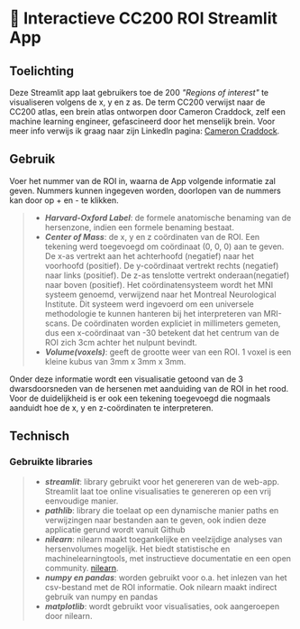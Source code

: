 # 🧠 Interactieve CC200 ROI Streamlit App
## Toelichting
Deze Streamlit app laat gebruikers toe de 200 *"Regions of interest"* te visualiseren volgens de x, y en z as. 
De term CC200 verwijst naar de CC200 atlas, een brein atlas ontworpen door Cameron Craddock, zelf een machine learning
engineer, gefascineerd door het menselijk brein. Voor meer info verwijs ik graag naar zijn LinkedIn pagina:
[Cameron Craddock](https://www.linkedin.com/in/cameron-craddock/).

## Gebruik
Voer het nummer van de ROI in, waarna de App volgende informatie zal geven. Nummers kunnen ingegeven worden, doorlopen
van de nummers kan door op + en - te klikken.
>-  ***Harvard-Oxford Label***: de formele anatomische benaming van de hersenzone, indien een formele benaming bestaat.
>-  ***Center of Mass***: de x, y en z coördinaten van de ROI. Een tekening werd toegevoegd om coördinaat (0, 0, 0) aan
> te geven. De x-as vertrekt aan het achterhoofd (negatief) naar het voorhoofd (positief). De y-coördinaat vertrekt rechts
> (negatief) naar links (positief). De z-as tenslotte vertrekt onderaan(negatief) naar boven (positief). 
> Het coördinatensysteem wordt het MNI systeem genoemd, verwijzend naar het Montreal Neurological Institute. Dit systeem
> werd ingevoerd om een universele methodologie te kunnen hanteren bij het interpreteren van MRI-scans. De coördinaten worden
> expliciet in millimeters gemeten, dus een x-coördinaat van -30 betekent dat het centrum van de ROI zich 3cm achter het
> nulpunt bevindt.
>-  ***Volume(voxels)***: geeft de grootte weer van een ROI. 1 voxel is een kleine kubus van 3mm x 3mm x 3mm.

Onder deze informatie wordt een visualisatie getoond van de 3 dwarsdoorsneden van de hersenen met aanduiding van de ROI
in het rood.
Voor de duidelijkheid is er ook een tekening toegevoegd die nogmaals aanduidt hoe de x, y en z-coördinaten te interpreteren.

## Technisch

### Gebruikte libraries
>- ***streamlit***: library gebruikt voor het genereren van de web-app. Streamlit laat toe online visualisaties te genereren op
> een vrij eenvoudige manier.
>- ***pathlib***: library die toelaat op een dynamische manier paths en verwijzingen naar bestanden aan te geven, ook
> indien deze applicatie gerund wordt vanuit Github
>- ***nilearn***: nilearn maakt toegankelijke en veelzijdige analyses van hersenvolumes mogelijk. Het biedt statistische
> en machinelearningtools, met instructieve documentatie en een open community. [nilearn](https://nilearn.github.io/stable/index.html).
>- ***numpy en pandas***: worden gebruikt voor o.a. het inlezen van het csv-bestand met de ROI informatie. Ook nilearn
> maakt indirect gebruik van numpy en pandas
>- ***matplotlib***: wordt gebruikt voor visualisaties, ook aangeroepen door nilearn.









